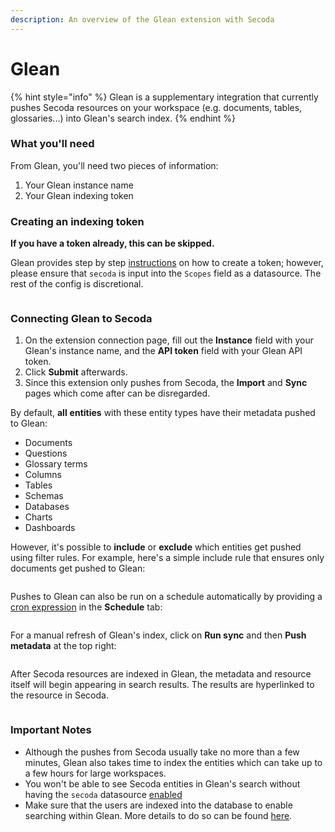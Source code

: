 ```yaml
---
description: An overview of the Glean extension with Secoda
---
```


# Glean

{% hint style="info" %}
Glean is a supplementary integration that currently pushes Secoda resources on your workspace (e.g. documents, tables, glossaries...) into Glean's search index.
{% endhint %}

### What you'll need

From Glean, you'll need two pieces of information:

1. Your Glean instance name
2. Your Glean indexing token

### Creating an indexing token

**If you have a token already, this can be skipped.**&#x20;

Glean provides step by step [instructions](https://developers.glean.com/indexing/authentication/managing-tokens) on how to create a token; however, please ensure that `secoda` is input into the `Scopes` field as a datasource. The rest of the config is discretional.

<figure><img src="https://secoda-public-media-assets.s3.amazonaws.com/1a67e582-f13d-49cf-a23c-26a9165138fa.png" alt=""><figcaption></figcaption></figure>

### Connecting Glean to Secoda

1. On the extension connection page, fill out the **Instance** field with your Glean's instance name, and the **API token** field with your Glean API token.&#x20;
2. Click **Submit** afterwards.&#x20;
3. Since this extension only pushes from Secoda, the **Import** and **Sync** pages which come after can be disregarded.

By default, **all** **entities** with these entity types have their metadata pushed to Glean:

* Documents
* Questions
* Glossary terms
* Columns
* Tables
* Schemas
* Databases
* Charts
* Dashboards

However, it's possible to **include** or **exclude** which entities get pushed using filter rules. For example, here's a simple include rule that ensures only documents get pushed to Glean:

<figure><img src="https://secoda-public-media-assets.s3.amazonaws.com/5b122d88-d5b2-4e77-a01a-1cfa60ce7b06.png" alt=""><figcaption></figcaption></figure>

Pushes to Glean can also be run on a schedule automatically by providing a [cron expression](https://crontab.guru/) in the **Schedule** tab:

<figure><img src="https://secoda-public-media-assets.s3.amazonaws.com/ec263987-092c-44a4-8c2b-f73f4a7e4b66.png" alt=""><figcaption></figcaption></figure>

For a manual refresh of Glean's index, click on **Run sync** and then **Push metadata** at the top right:

<figure><img src="https://secoda-public-media-assets.s3.amazonaws.com/10a7216d-8c00-4966-99b2-199e61dade50.png" alt=""><figcaption></figcaption></figure>

After Secoda resources are indexed in Glean, the metadata and resource itself will begin appearing in search results. The results are hyperlinked to the resource in Secoda.

<figure><img src="https://secoda-public-media-assets.s3.amazonaws.com/e3868158-0189-47be-9968-9ec01cd2a498.png" alt=""><figcaption></figcaption></figure>

### Important Notes

* Although the pushes from Secoda usually take no more than a few minutes, Glean also takes time to index the entities which can take up to a few hours for large workspaces.
* You won't be able to see Secoda entities in Glean's search without having the `secoda` datasource [enabled](https://glean.redoc.ly/docs/indexing_api/indexing_api_getting_started/#enable-search-results-for-the-datasource)
* Make sure that the users are indexed into the database to enable searching within Glean. More details to do so can be found [here](https://developers.glean.com/api-info/indexing/documents/permissions#scenario-2).&#x20;
